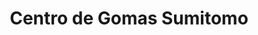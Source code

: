 ---
title: "Centro de Gomas Sumitomo"
url: /san-cristobal/centro-de-gomas-sumitomo/
shop: neumáticos
---
